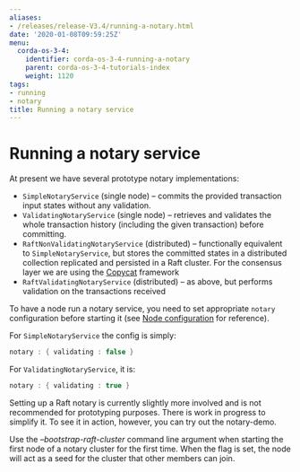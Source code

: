 ```yaml
---
aliases:
- /releases/release-V3.4/running-a-notary.html
date: '2020-01-08T09:59:25Z'
menu:
  corda-os-3-4:
    identifier: corda-os-3-4-running-a-notary
    parent: corda-os-3-4-tutorials-index
    weight: 1120
tags:
- running
- notary
title: Running a notary service
---
```



# Running a notary service

At present we have several prototype notary implementations:


* `SimpleNotaryService` (single node) – commits the provided transaction input states without any validation.
* `ValidatingNotaryService` (single node) – retrieves and validates the whole transaction history
(including the given transaction) before committing.
* `RaftNonValidatingNotaryService` (distributed) – functionally equivalent to `SimpleNotaryService`, but stores
the committed states in a distributed collection replicated and persisted in a Raft cluster. For the consensus layer
we are using the [Copycat](http://atomix.io/copycat/) framework
* `RaftValidatingNotaryService` (distributed) – as above, but performs validation on the transactions received

To have a node run a notary service, you need to set appropriate `notary` configuration before starting it
(see [Node configuration](corda-configuration-file.md) for reference).

For `SimpleNotaryService` the config is simply:

```kotlin
notary : { validating : false }
```

For `ValidatingNotaryService`, it is:

```kotlin
notary : { validating : true }
```

Setting up a Raft notary is currently slightly more involved and is not recommended for prototyping purposes. There is
work in progress to simplify it. To see it in action, however, you can try out the notary-demo.

Use the *–bootstrap-raft-cluster* command line argument when starting the first node of a notary cluster for the first
time. When the flag is set, the node will act as a seed for the cluster that other members can join.

